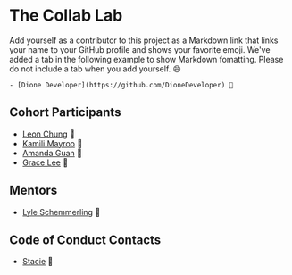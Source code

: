 # The Collab Lab

Add yourself as a contributor to this project as a Markdown link that links your name to your GitHub profile and shows your favorite emoji. We've added a tab in the following example to show Markdown fomatting. Please do not include a tab when you add yourself. 😄

    - [Dione Developer](https://github.com/DioneDeveloper) 💅

## Cohort Participants

- [Leon Chung](https://github.com/chungleee) 🤤
- [Kamili Mayroo](https://github.com/MiliMade) 💃
- [Amanda Guan](https://github.com/amandaguan-ag) 🥏
- [Grace Lee](https://github.com/g-lee2) 🥹

## Mentors

- [Lyle Schemmerling](https://github.com/lyleschemmerling) 🐶

## Code of Conduct Contacts

- [Stacie](https://github.com/stacietaylorcima) 🌈
